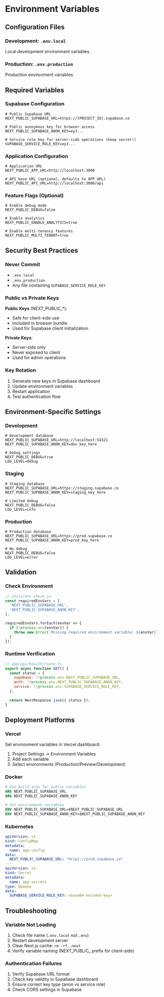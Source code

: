 # Environment Variables

## Configuration Files

### Development: `.env.local`
Local development environment variables.

### Production: `.env.production`
Production environment variables.

## Required Variables

### Supabase Configuration

```env
# Public Supabase URL
NEXT_PUBLIC_SUPABASE_URL=https://[PROJECT_ID].supabase.co

# Public anonymous key for browser access
NEXT_PUBLIC_SUPABASE_ANON_KEY=eyJ...

# Service role key for server-side operations (keep secret!)
SUPABASE_SERVICE_ROLE_KEY=eyJ...
```

### Application Configuration

```env
# Application URL
NEXT_PUBLIC_APP_URL=http://localhost:3000

# API base URL (optional, defaults to APP_URL)
NEXT_PUBLIC_API_URL=http://localhost:3000/api
```

### Feature Flags (Optional)

```env
# Enable debug mode
NEXT_PUBLIC_DEBUG=false

# Enable analytics
NEXT_PUBLIC_ENABLE_ANALYTICS=true

# Enable multi-tenancy features
NEXT_PUBLIC_MULTI_TENANT=true
```

## Security Best Practices

### Never Commit

- `.env.local`
- `.env.production`
- Any file containing `SUPABASE_SERVICE_ROLE_KEY`

### Public vs Private Keys

**Public Keys** (NEXT_PUBLIC_*):
- Safe for client-side use
- Included in browser bundle
- Used for Supabase client initialization

**Private Keys**:
- Server-side only
- Never exposed to client
- Used for admin operations

### Key Rotation

1. Generate new keys in Supabase dashboard
2. Update environment variables
3. Restart application
4. Test authentication flow

## Environment-Specific Settings

### Development

```env
# Development database
NEXT_PUBLIC_SUPABASE_URL=http://localhost:54321
NEXT_PUBLIC_SUPABASE_ANON_KEY=dev_key_here

# Debug settings
NEXT_PUBLIC_DEBUG=true
LOG_LEVEL=debug
```

### Staging

```env
# Staging database
NEXT_PUBLIC_SUPABASE_URL=https://staging.supabase.co
NEXT_PUBLIC_SUPABASE_ANON_KEY=staging_key_here

# Limited debug
NEXT_PUBLIC_DEBUG=false
LOG_LEVEL=info
```

### Production

```env
# Production database
NEXT_PUBLIC_SUPABASE_URL=https://prod.supabase.co
NEXT_PUBLIC_SUPABASE_ANON_KEY=prod_key_here

# No debug
NEXT_PUBLIC_DEBUG=false
LOG_LEVEL=error
```

## Validation

### Check Environment

```javascript
// utils/env-check.js
const requiredEnvVars = [
  'NEXT_PUBLIC_SUPABASE_URL',
  'NEXT_PUBLIC_SUPABASE_ANON_KEY',
];

requiredEnvVars.forEach(envVar => {
  if (!process.env[envVar]) {
    throw new Error(`Missing required environment variable: ${envVar}`);
  }
});
```

### Runtime Verification

```javascript
// app/api/health/route.ts
export async function GET() {
  const status = {
    supabase: !!process.env.NEXT_PUBLIC_SUPABASE_URL,
    auth: !!process.env.NEXT_PUBLIC_SUPABASE_ANON_KEY,
    service: !!process.env.SUPABASE_SERVICE_ROLE_KEY,
  };
  
  return NextResponse.json({ status });
}
```

## Deployment Platforms

### Vercel

Set environment variables in Vercel dashboard:
1. Project Settings → Environment Variables
2. Add each variable
3. Select environments (Production/Preview/Development)

### Docker

```dockerfile
# Use build args for public variables
ARG NEXT_PUBLIC_SUPABASE_URL
ARG NEXT_PUBLIC_SUPABASE_ANON_KEY

# Set environment variables
ENV NEXT_PUBLIC_SUPABASE_URL=$NEXT_PUBLIC_SUPABASE_URL
ENV NEXT_PUBLIC_SUPABASE_ANON_KEY=$NEXT_PUBLIC_SUPABASE_ANON_KEY
```

### Kubernetes

```yaml
apiVersion: v1
kind: ConfigMap
metadata:
  name: app-config
data:
  NEXT_PUBLIC_SUPABASE_URL: "https://prod.supabase.co"
---
apiVersion: v1
kind: Secret
metadata:
  name: app-secrets
type: Opaque
data:
  SUPABASE_SERVICE_ROLE_KEY: <base64-encoded-key>
```

## Troubleshooting

### Variable Not Loading

1. Check file name (`.env.local` not `.env`)
2. Restart development server
3. Clear Next.js cache: `rm -rf .next`
4. Verify variable naming (NEXT_PUBLIC_ prefix for client-side)

### Authentication Failures

1. Verify Supabase URL format
2. Check key validity in Supabase dashboard
3. Ensure correct key type (anon vs service role)
4. Check CORS settings in Supabase